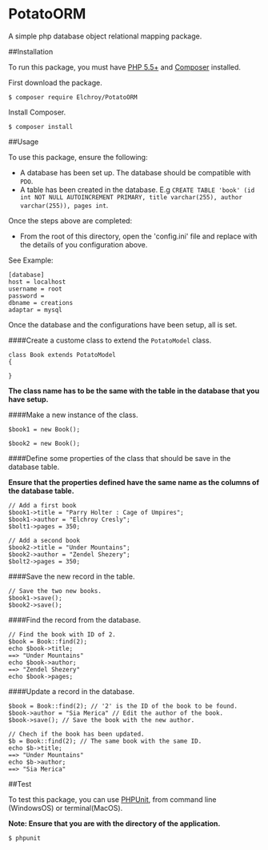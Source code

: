 # PotatoORM
A simple php database object relational mapping package.

##Installation

To run this package, you must have [PHP 5.5+](http://http://php.net/) and [Composer](https://getcomposer.org/) installed.

First download the package.

`$ composer require Elchroy/PotatoORM`

Install Composer.

`$ composer install`

##Usage

To use this package, ensure the following:

* A database has been set up. The database should be compatible with `PDO`.
* A table has been created in the database. E.g `CREATE TABLE 'book' (id int NOT NULL AUTOINCREMENT PRIMARY, title varchar(255), author varchar(255)), pages int`.

Once the steps above are completed:

* From the root of this directory, open the 'config.ini' file and replace with the details of you configuration above.

See Example:

```
[database]
host = localhost
username = root
password =
dbname = creations
adaptar = mysql
```

Once the database and the configurations have been setup, all is set.

####Create a custome class to extend the `PotatoModel` class.
```
class Book extends PotatoModel
{

}
```

**The class name has to be the same with the table in the database that you have setup.**

####Make a new instance of the class.
```
$book1 = new Book();

$book2 = new Book();
```

####Define some properties of the class that should be save in the database table.

**Ensure that the properties defined have the same name as the columns of the database table.**

```
// Add a first book
$book1->title = "Parry Holter : Cage of Umpires";
$book1->author = "Elchroy Cresly";
$bolt1->pages = 350;

// Add a second book
$book2->title = "Under Mountains";
$book2->author = "Zendel Shezery";
$bolt2->pages = 350;
```

####Save the new record in the table.
```
// Save the two new books.
$book1->save();
$book2->save();
```

####Find the record from the database.
```
// Find the book with ID of 2.
$book = Book::find(2);
echo $book->title;
==> "Under Mountains"
echo $book->author;
==> "Zendel Shezery"
echo $book->pages;
```

####Update a record in the database.
```
$book = Book::find(2); // '2' is the ID of the book to be found.
$book->author = "Sia Merica" // Edit the author of the book.
$book->save(); // Save the book with the new author.

// Chech if the book has been updated.
$b = Book::find(2); // The same book with the same ID.
echo $b->title;
==> "Under Mountains"
echo $b->author;
==> "Sia Merica"
```

##Test

To test this package, you can use [PHPUnit](https://phpunit.de/), from command line (WindowsOS) or terminal(MacOS).

**Note: Ensure that you are with the directory of the application.**

`$ phpunit`